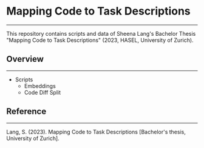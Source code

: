 # Mapping Code to Task Descriptions

---

This repository contains scripts and data of Sheena Lang's Bachelor Thesis "Mapping Code to Task Descriptions" (2023, HASEL, University of Zurich).

## Overview

---
- Scripts
  - Embeddings
  - Code Diff Split

## Reference

---
Lang, S. (2023). Mapping Code to Task Descriptions [Bachelor's thesis, University of Zurich].

